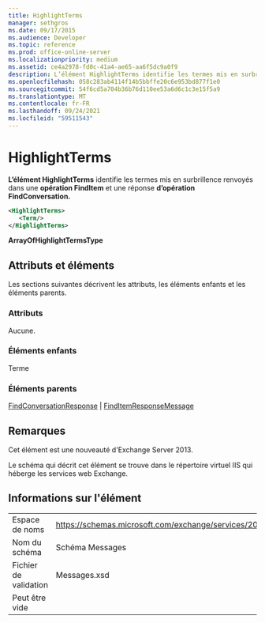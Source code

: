 ```yaml
---
title: HighlightTerms
manager: sethgros
ms.date: 09/17/2015
ms.audience: Developer
ms.topic: reference
ms.prod: office-online-server
ms.localizationpriority: medium
ms.assetid: ce4a2978-fd0c-41a4-ae65-aa6f5dc9a0f9
description: L’élément HighlightTerms identifie les termes mis en surbrillence renvoyés dans une opération FindItem et une réponse d’opération FindConversation.
ms.openlocfilehash: 058c283ab4114f14b5bbffe20c6e953bd877f1e0
ms.sourcegitcommit: 54f6cd5a704b36b76d110ee53a6d6c1c3e15f5a9
ms.translationtype: MT
ms.contentlocale: fr-FR
ms.lasthandoff: 09/24/2021
ms.locfileid: "59511543"
---
```

# <a name="highlightterms"></a>HighlightTerms

**L’élément HighlightTerms** identifie les termes mis en surbrillence renvoyés dans une **opération FindItem** et une réponse **d’opération FindConversation.** 
  
```XML
<HighlightTerms>
   <Term/>
</HighlightTerms>
```

 **ArrayOfHighlightTermsType**
## <a name="attributes-and-elements"></a>Attributs et éléments

Les sections suivantes décrivent les attributs, les éléments enfants et les éléments parents.
  
### <a name="attributes"></a>Attributs

Aucune.
  
### <a name="child-elements"></a>Éléments enfants

Terme
  
### <a name="parent-elements"></a>Éléments parents

[FindConversationResponse](findconversationresponse.md)  |  [FindItemResponseMessage](finditemresponsemessage.md)
  
## <a name="remarks"></a>Remarques

Cet élément est une nouveauté d'Exchange Server 2013.
  
Le schéma qui décrit cet élément se trouve dans le répertoire virtuel IIS qui héberge les services web Exchange.
  
## <a name="element-information"></a>Informations sur l'élément

|||
|:-----|:-----|
|Espace de noms  <br/> |https://schemas.microsoft.com/exchange/services/2006/messages  <br/> |
|Nom du schéma  <br/> |Schéma Messages  <br/> |
|Fichier de validation  <br/> |Messages.xsd  <br/> |
|Peut être vide  <br/> ||
   

